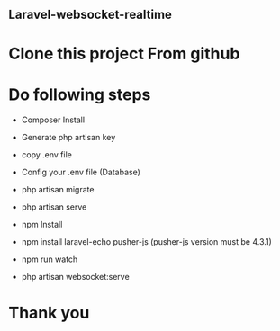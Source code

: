 ## Laravel-websocket-realtime
# Clone this project From github 
# Do following steps
* Composer Install
* Generate php artisan key
* copy .env file
* Config your .env file (Database)
* php artisan migrate
* php artisan serve

* npm Install
* npm install laravel-echo pusher-js (pusher-js version must be 4.3.1)
* npm run watch

* php artisan websocket:serve

# Thank you
